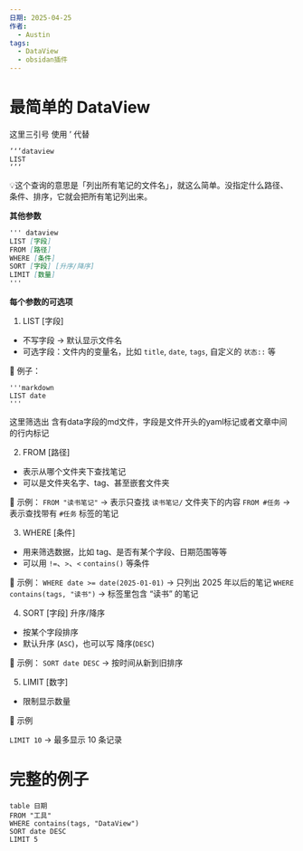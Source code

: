 ```yaml
---
日期: 2025-04-25
作者:
  - Austin
tags:
  - DataView
  - obsidan插件
---
```

# 最简单的 DataView

这里三引号 使用 ’  代替
```
’‘’dataview
LIST
‘’‘
```

💡这个查询的意思是「列出所有笔记的文件名」，就这么简单。没指定什么路径、条件、排序，它就会把所有笔记列出来。

__其他参数__
```markdown
''' dataview
LIST [字段]
FROM [路径]
WHERE [条件]
SORT [字段] [升序/降序]
LIMIT [数量]
'''
```

__每个参数的可选项__

1. LIST [字段]
- 不写字段 → 默认显示文件名
- 可选字段：文件内的变量名，比如 `title`, `date`, `tags`, 自定义的 `状态::` 等

📌 例子：

```
'''markdown
LIST date
'''
```
这里筛选出 含有data字段的md文件，字段是文件开头的yaml标记或者文章中间的行内标记

2. FROM [路径]
- 表示从哪个文件夹下查找笔记
- 可以是文件夹名字、tag、甚至嵌套文件夹

📌 示例：
`FROM "读书笔记"`  →   表示只查找 `读书笔记/` 文件夹下的内容
`FROM #任务`    →     表示查找带有 `#任务` 标签的笔记

3. WHERE [条件]
- 用来筛选数据，比如 tag、是否有某个字段、日期范围等等
- 可以用 `!=`、`>`、`<` `contains()` 等条件

📌 示例：
`WHERE date >= date(2025-01-01)`    →     只列出 2025 年以后的笔记
`WHERE contains(tags, "读书")`    →     标签里包含 “读书” 的笔记

4. SORT [字段] 升序/降序

- 按某个字段排序
- 默认升序 (`ASC`)，也可以写 降序(`DESC`)

📌 示例：
`SORT date DESC`    →     按时间从新到旧排序

5. LIMIT [数字]

- 限制显示数量

📌 示例

`LIMIT 10`    →     最多显示 10 条记录


# 完整的例子

```dataview
table 日期
FROM "工具"
WHERE contains(tags, "DataView")
SORT date DESC
LIMIT 5

```
